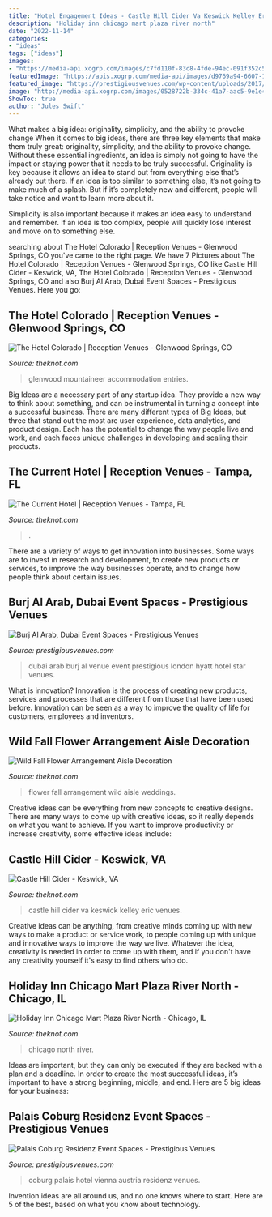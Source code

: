 ```yaml
---
title: "Hotel Engagement Ideas - Castle Hill Cider Va Keswick Kelley Eric Venues"
description: "Holiday inn chicago mart plaza river north"
date: "2022-11-14"
categories:
- "ideas"
tags: ["ideas"]
images:
- "https://media-api.xogrp.com/images/c7fd110f-83c8-4fde-94ec-091f352c5d60"
featuredImage: "https://apis.xogrp.com/media-api/images/d9769a94-6607-11e4-843f-22000aa61a3e"
featured_image: "https://prestigiousvenues.com/wp-content/uploads/2017/03/Vienna-Venues-in-the-Snow-Palais-Coburg-Prestigious-Venues.jpg"
image: "http://media-api.xogrp.com/images/0528722b-334c-41a7-aac5-9e1e4bafefbc"
ShowToc: true
author: "Jules Swift"
---
```



What makes a big idea: originality, simplicity, and the ability to provoke change
When it comes to big ideas, there are three key elements that make them truly great: originality, simplicity, and the ability to provoke change. Without these essential ingredients, an idea is simply not going to have the impact or staying power that it needs to be truly successful.
 Originality is key because it allows an idea to stand out from everything else that’s already out there. If an idea is too similar to something else, it’s not going to make much of a splash. But if it’s completely new and different, people will take notice and want to learn more about it.

Simplicity is also important because it makes an idea easy to understand and remember. If an idea is too complex, people will quickly lose interest and move on to something else.

	

		
searching about The Hotel Colorado | Reception Venues - Glenwood Springs, CO you've came to the right page. We have 7 Pictures about The Hotel Colorado | Reception Venues - Glenwood Springs, CO like Castle Hill Cider - Keswick, VA, The Hotel Colorado | Reception Venues - Glenwood Springs, CO and also Burj Al Arab, Dubai Event Spaces - Prestigious Venues. Here you go:
		
    
## The Hotel Colorado | Reception Venues - Glenwood Springs, CO

<img loading=lazy src="https://media-api.xogrp.com/images/7d485ce9-8311-4dae-8aec-81b67c61bc09~rs_720.480" onerror="this.onerror=null;this.src='https://tse4.mm.bing.net/th?id=OIP.M3-L9pz5AYs4OUmvxeTcBgHaE8&amp;pid=15.1';" alt="The Hotel Colorado | Reception Venues - Glenwood Springs, CO">

_Source: theknot.com_

>glenwood mountaineer accommodation entries. 

	

Big Ideas are a necessary part of any startup idea. They provide a new way to think about something, and can be instrumental in turning a concept into a successful business. There are many different types of Big Ideas, but three that stand out the most are user experience, data analytics, and product design. Each has the potential to change the way people live and work, and each faces unique challenges in developing and scaling their products.

    
## The Current Hotel | Reception Venues - Tampa, FL

<img loading=lazy src="https://media-api.xogrp.com/images/5d8fa571-267b-41f5-8a15-69265f7d7d15~rs_581.480" onerror="this.onerror=null;this.src='https://tse2.mm.bing.net/th?id=OIP.XXAxAGSnoO-ThDG-bzCJSwHaGH&amp;pid=15.1';" alt="The Current Hotel | Reception Venues - Tampa, FL">

_Source: theknot.com_

>. 

	

There are a variety of ways to get innovation into businesses. Some ways are to invest in research and development, to create new products or services, to improve the way businesses operate, and to change how people think about certain issues. 

    
## Burj Al Arab, Dubai Event Spaces - Prestigious Venues

<img loading=lazy src="https://prestigiousvenues.com/wp-content/uploads/2017/03/Dubai-Wedding-Venue-Burj-Al-Arab-Prestigious-Venues.jpg" onerror="this.onerror=null;this.src='https://tse4.mm.bing.net/th?id=OIP.P57UoKdtTY958HutdYTDCAHaDt&amp;pid=15.1';" alt="Burj Al Arab, Dubai Event Spaces - Prestigious Venues">

_Source: prestigiousvenues.com_

>dubai arab burj al venue event prestigious london hyatt hotel star venues. 

	

What is innovation?
Innovation is the process of creating new products, services and processes that are different from those that have been used before. Innovation can be seen as a way to improve the quality of life for customers, employees and inventors.

    
## Wild Fall Flower Arrangement Aisle Decoration

<img loading=lazy src="https://apis.xogrp.com/media-api/images/d9769a94-6607-11e4-843f-22000aa61a3e" onerror="this.onerror=null;this.src='https://tse3.mm.bing.net/th?id=OIP.DNTSpf4btBl0zCP18iupkgHaLH&amp;pid=15.1';" alt="Wild Fall Flower Arrangement Aisle Decoration">

_Source: theknot.com_

>flower fall arrangement wild aisle weddings. 

	

Creative ideas can be everything from new concepts to creative designs. There are many ways to come up with creative ideas, so it really depends on what you want to achieve. If you want to improve productivity or increase creativity, some effective ideas include:

    
## Castle Hill Cider - Keswick, VA

<img loading=lazy src="http://media-api.xogrp.com/images/0528722b-334c-41a7-aac5-9e1e4bafefbc" onerror="this.onerror=null;this.src='https://tse3.mm.bing.net/th?id=OIP.ppVFOeEI2-Z6OdptEXO8VgHaE4&amp;pid=15.1';" alt="Castle Hill Cider - Keswick, VA">

_Source: theknot.com_

>castle hill cider va keswick kelley eric venues. 

	

Creative ideas can be anything, from creative minds coming up with new ways to make a product or service work, to people coming up with unique and innovative ways to improve the way we live. Whatever the idea, creativity is needed in order to come up with them, and if you don't have any creativity yourself it's easy to find others who do.

    
## Holiday Inn Chicago Mart Plaza River North - Chicago, IL

<img loading=lazy src="https://media-api.xogrp.com/images/c7fd110f-83c8-4fde-94ec-091f352c5d60" onerror="this.onerror=null;this.src='https://tse1.mm.bing.net/th?id=OIP.hWTolA-nqqRbfc1xPHasIAHaE8&amp;pid=15.1';" alt="Holiday Inn Chicago Mart Plaza River North - Chicago, IL">

_Source: theknot.com_

>chicago north river. 

	

Ideas are important, but they can only be executed if they are backed with a plan and a deadline. In order to create the most successful ideas, it’s important to have a strong beginning, middle, and end. Here are 5 big ideas for your business: 

    
## Palais Coburg Residenz Event Spaces - Prestigious Venues

<img loading=lazy src="https://prestigiousvenues.com/wp-content/uploads/2017/03/Vienna-Venues-in-the-Snow-Palais-Coburg-Prestigious-Venues.jpg" onerror="this.onerror=null;this.src='https://tse4.mm.bing.net/th?id=OIP.bVAOL4BReg0pkin8cgYftwHaDt&amp;pid=15.1';" alt="Palais Coburg Residenz Event Spaces - Prestigious Venues">

_Source: prestigiousvenues.com_

>coburg palais hotel vienna austria residenz venues. 

	

Invention ideas are all around us, and no one knows where to start. Here are 5 of the best, based on what you know about technology. 

